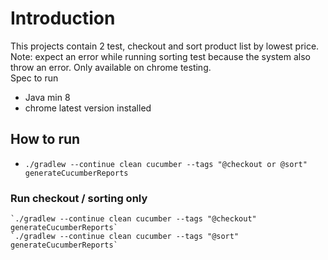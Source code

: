 # Introduction

This projects contain 2 test, checkout and sort product list by lowest price. Note: expect an error while running sorting test because the system also throw an error. Only available on chrome testing.<br>
Spec to run
- Java min 8
- chrome latest version installed

## How to run <br>
- `./gradlew --continue clean cucumber --tags "@checkout or @sort" generateCucumberReports`
### Run checkout / sorting only 
    `./gradlew --continue clean cucumber --tags "@checkout" generateCucumberReports`
    `./gradlew --continue clean cucumber --tags "@sort" generateCucumberReports`
